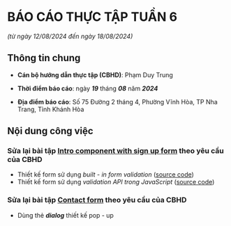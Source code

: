 # BÁO CÁO THỰC TẬP TUẦN 6

_(từ ngày 12/08/2024 đến ngày 18/08/2024)_

## Thông tin chung

- **Cán bộ hướng dẫn thực tập (CBHD)**: Phạm Duy Trung

- **Thời điểm báo cáo**: ngày ***19*** tháng ***08*** năm ***2024***

- **Địa điểm báo cáo**: Số 75 Đường 2 tháng 4, Phường Vĩnh Hòa, TP Nha Trang, Tỉnh Khánh Hòa

## Nội dung công việc

<section>
    <h3>
        Sửa lại bài tập 
        <a href="https://www.frontendmentor.io/challenges/intro-component-with-signup-form-5cf91bd49edda32581d28fd1">Intro component with sign up form</a> 
        theo yêu cầu của 
        <strong>CBHD</strong>
    </h3>
    <ul>
        <li>
           Thiết kế form sử dụng 
           <em>built - in form validation</em> 
           (<a href="">source code</a>)
        </li>
        <li>
           Thiết kế form sử dụng 
           <em>validation API trong JavaScript</em> 
           (<a href="">source code</a>)
        </li>
    </ul>
    <h3>
        Sửa lại bài tập 
        <a href="https://www.frontendmentor.io/challenges/contact-form--G-hYlqKJj">Contact form</a> 
        theo yêu cầu của 
        <strong>CBHD</strong>
    </h3>
    <ul>
        <li>
            Dùng thẻ 
            <em>
               <strong>dialog</strong>
            </em> 
            thiết kế pop - up
        </li>
    </ul>
</section>